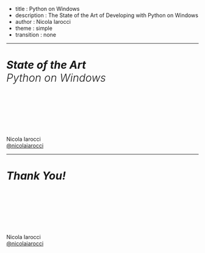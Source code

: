- title : Python on Windows
- description : The State of the Art of Developing with Python on Windows
- author : Nicola Iarocci
- theme : simple
- transition : none

***

# _State of the Art<br/><span style="font-weight:300">Python on Windows</span>_

<br/><br/><br/><br/><br/><br/>

Nicola Iarocci<br/>
[@nicolaiarocci](https://twitter.com/nicolaiarocci)

***

# _Thank You!_

<br/><br/><br/><br/><br/><br/>

Nicola Iarocci<br/>
[@nicolaiarocci](https://twitter.com/nicolaiarocci)

